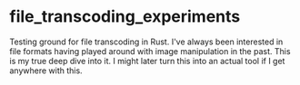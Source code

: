 # file_transcoding_experiments
Testing ground for file transcoding in Rust. I've always been interested in file formats having played around with image manipulation in the past. This is my true deep dive into it. I might later turn this into an actual tool if I get anywhere with this.
